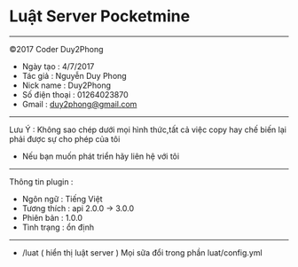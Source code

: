 # Luật Server Pocketmine
______________________________
©2017 Coder Duy2Phong
- Ngày tạo : 4/7/2017
- Tác giả : Nguyễn Duy Phong
- Nick name : Duy2Phong
- Số điện thoại : 01264023870
- Gmail : duy2phong@gmail.com
______________________________
Lưu Ý : Không sao chép dưới mọi
hình thức,tất cả việc copy hay
chế biến lại phải được sự cho
phép của tôi
+ Nếu bạn muốn phát triển hãy 
liên hệ với tôi
______________________________
Thông tin plugin :
- Ngôn ngữ : Tiếng Việt
- Tương thích : api 2.0.0 -> 3.0.0
- Phiên bản : 1.0.0
- Tình trạng : ổn định
_____________________________
- /luat ( hiển thị luật server )
Mọi sữa đổi trong phần luat/config.yml
